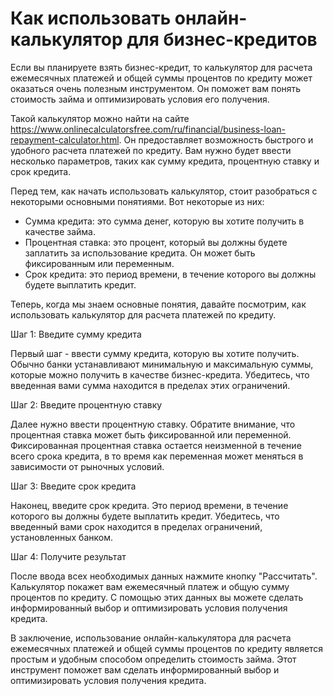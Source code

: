 Как использовать онлайн-калькулятор для бизнес-кредитов
=======================================================

Если вы планируете взять бизнес-кредит, то калькулятор для расчета ежемесячных платежей и общей суммы процентов по кредиту может оказаться очень полезным инструментом. Он поможет вам понять стоимость займа и оптимизировать условия его получения.

Такой калькулятор можно найти на сайте <https://www.onlinecalculatorsfree.com/ru/financial/business-loan-repayment-calculator.html>. Он предоставляет возможность быстрого и удобного расчета платежей по кредиту. Вам нужно будет ввести несколько параметров, таких как сумму кредита, процентную ставку и срок кредита.

Перед тем, как начать использовать калькулятор, стоит разобраться с некоторыми основными понятиями. Вот некоторые из них:

- Сумма кредита: это сумма денег, которую вы хотите получить в качестве займа.
- Процентная ставка: это процент, который вы должны будете заплатить за использование кредита. Он может быть фиксированным или переменным.
- Срок кредита: это период времени, в течение которого вы должны будете выплатить кредит.

Теперь, когда мы знаем основные понятия, давайте посмотрим, как использовать калькулятор для расчета платежей по кредиту.

Шаг 1: Введите сумму кредита

Первый шаг - ввести сумму кредита, которую вы хотите получить. Обычно банки устанавливают минимальную и максимальную суммы, которые можно получить в качестве бизнес-кредита. Убедитесь, что введенная вами сумма находится в пределах этих ограничений.

Шаг 2: Введите процентную ставку

Далее нужно ввести процентную ставку. Обратите внимание, что процентная ставка может быть фиксированной или переменной. Фиксированная процентная ставка остается неизменной в течение всего срока кредита, в то время как переменная может меняться в зависимости от рыночных условий.

Шаг 3: Введите срок кредита

Наконец, введите срок кредита. Это период времени, в течение которого вы должны будете выплатить кредит. Убедитесь, что введенный вами срок находится в пределах ограничений, установленных банком.

Шаг 4: Получите результат

После ввода всех необходимых данных нажмите кнопку "Рассчитать". Калькулятор покажет вам ежемесячный платеж и общую сумму процентов по кредиту. С помощью этих данных вы можете сделать информированный выбор и оптимизировать условия получения кредита.

В заключение, использование онлайн-калькулятора для расчета ежемесячных платежей и общей суммы процентов по кредиту является простым и удобным способом определить стоимость займа. Этот инструмент поможет вам сделать информированный выбор и оптимизировать условия получения кредита.
